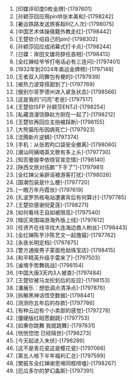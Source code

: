 
1. [印媒评印度0枚金牌]-[1797601]
1. [孙颖莎回应用pin哄张本美和]-[1798242]
1. [暑运铁路发送旅客超6亿人次]-[1798075]
1. [中国艺术体操俄籍外教走红]-[1798442]
1. [王楚钦介绍自己的pin]-[1798302]
1. [孙颖莎回应成闭幕式打卡点]-[1798244]
1. [日媒：岸田文雄将辞任首相]-[1798413]
1. [全红婵给爷爷打电话必有三连问]-[1797401]
1. [1932年到2024年奥运金牌榜]-[1797148]
1. [王者双人同舞包有梗的]-[1797939]
1. [被热力波穿搭甜到了]-[1797769]
1. [俄别尔哥罗德州进入紧急状态]-[1798566]
1. [这是我的“闪亮”老爸]-[1797517]
1. [王楚钦ISFP 孙颖莎ENTJ]-[1798254]
1. [私藏浪漫饶静赵方刚在一起了]-[1798212]
1. [王楚钦再回应主拍被踩断]-[1798155]
1. [大熊猫彤彤因病死亡]-[1797923]
1. [沈腾新片逆鳞]-[1797374]
1. [手机：从张若昀口袋安全撤离]-[1798060]
1. [潮汕阿姨唱英文歌有多上头]-[1797730]
1. [知否曼娘李依晓官宣恋情]-[1798140]
1. [陕西文旅对伍鹏“下手了”]-[1797981]
1. [全红婵父亲辟谣被游客打扰]-[1798026]
1. [国潮包装是什么梗]-[1797720]
1. [一眼万年丹霞妆]-[1797619]
1. [扎波罗热核电站遭袭背后有何算计]-[1797785]
1. [王楚钦感谢倪夏莲]-[1798271]
1. [如何看待王自如被限高]-[1797540]
1. [暗区突围端游海外版上线]-[1797612]
1. [任贤齐在线寻找大连海边救人粉丝]-[1798443]
1. [全红婵陈芋汐陈艺文一起撸猫]-[1797762]
1. [永夜长明定档]-[1797875]
1. [警方通报男子蒙面抢劫珠宝店]-[1798415]
1. [和平精英升级手雷来了]-[1797503]
1. [谧境手势舞挑战]-[1798154]
1. [中国大唐3天内3人被查]-[1797484]
1. [王楚钦被马龙抡到后的反应]-[1798153]
1. [潘展乐：想低调点清净点]-[1797876]
1. [拆解黑神话悟空数据]-[1798441]
1. [测测你五年后的存款]-[1797786]
1. [有种云边有个小卖部的感觉]-[1797278]
1. [僵硬版红昭愿翻跳]-[1797753]
1. [如果你跳舞 我就跳舞]-[1797831]
1. [恍恍惚惚 已经隔世]-[1796273]
1. [今天起进入末伏]-[1798289]
1. [这不是青花瓷这是樱花瓷]-[1797066]
1. [第五人格下半年福利汇总]-[1797599]
1. [樊振东全红婵谢思埸同框唠嗑]-[1798267]
1. [厄瓜多尔的梦幻螽斯]-[1797391]